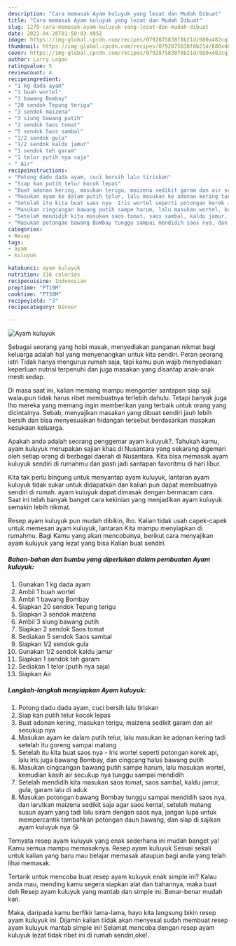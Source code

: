 ```yaml
---
description: "Cara memasak Ayam kuluyuk yang lezat dan Mudah Dibuat"
title: "Cara memasak Ayam kuluyuk yang lezat dan Mudah Dibuat"
slug: 1279-cara-memasak-ayam-kuluyuk-yang-lezat-dan-mudah-dibuat
date: 2021-04-26T01:58:03.495Z
image: https://img-global.cpcdn.com/recipes/0792875838f8b21d/680x482cq70/ayam-kuluyuk-foto-resep-utama.jpg
thumbnail: https://img-global.cpcdn.com/recipes/0792875838f8b21d/680x482cq70/ayam-kuluyuk-foto-resep-utama.jpg
cover: https://img-global.cpcdn.com/recipes/0792875838f8b21d/680x482cq70/ayam-kuluyuk-foto-resep-utama.jpg
author: Larry Logan
ratingvalue: 5
reviewcount: 4
recipeingredient:
- "1 kg dada ayam"
- "1 buah wortel"
- "1 bawang Bombay"
- "20 sendok Tepung terigu"
- "3 sendok maizena"
- "3 siung bawang putih"
- "2 sendok Saos tomat"
- "5 sendok Saos sambal"
- "1/2 sendok gula"
- "1/2 sendok kaldu jamur"
- "1 sendok teh garam"
- "1 telor putih nya saja"
- " Air"
recipeinstructions:
- "Potong dadu dada ayam, cuci bersih lalu tiriskan"
- "Siap kan putih telur kocok lepas"
- "Buat adonan kering, masukan terigu, maizena sedikit garam dan air secukup nya"
- "Masukan ayam ke dalam putih telur, lalu masukan ke adonan kering tadi setelah itu goreng sampai matang"
- "Setelah itu kita buat saos nya  Iris wortel seperti potongan korek api, lalu iris juga bawang Bombay, dan cingcang halus bawang putih"
- "Masukan cingcangan bawang putih sampe harum, lalu masukan wortel, kemudian kasih air secukup nya tunggu sampai mendidih"
- "Setelah mendidih kita masukan saos tomat, saos sambal, kaldu jamur, gula, garam lalu di aduk"
- "Masukan potongan bawang Bombay tunggu sampai mendidih saos nya, dan larutkan maizena sedikit saja agar saos kental, setelah matang susun ayam yang tadi lalu siram dengan saos nya, jangan lupa untuk mempercantik tambahkan potongan daun bawang, dan siap di sajikan ayam kuluyuk nya 😘"
categories:
- Resep
tags:
- ayam
- kuluyuk

katakunci: ayam kuluyuk 
nutrition: 216 calories
recipecuisine: Indonesian
preptime: "PT19M"
cooktime: "PT38M"
recipeyield: "3"
recipecategory: Dinner

---
```



![Ayam kuluyuk](https://img-global.cpcdn.com/recipes/0792875838f8b21d/680x482cq70/ayam-kuluyuk-foto-resep-utama.jpg)

Sebagai seorang yang hobi masak, menyediakan panganan nikmat bagi keluarga adalah hal yang menyenangkan untuk kita sendiri. Peran seorang istri Tidak hanya mengurus rumah saja, tapi kamu pun wajib menyediakan keperluan nutrisi terpenuhi dan juga masakan yang disantap anak-anak mesti sedap.

Di masa  saat ini, kalian memang mampu mengorder santapan siap saji walaupun tidak harus ribet membuatnya terlebih dahulu. Tetapi banyak juga lho mereka yang memang ingin memberikan yang terbaik untuk orang yang dicintainya. Sebab, menyajikan masakan yang dibuat sendiri jauh lebih bersih dan bisa menyesuaikan hidangan tersebut berdasarkan masakan kesukaan keluarga. 



Apakah anda adalah seorang penggemar ayam kuluyuk?. Tahukah kamu, ayam kuluyuk merupakan sajian khas di Nusantara yang sekarang digemari oleh setiap orang di berbagai daerah di Nusantara. Kita bisa memasak ayam kuluyuk sendiri di rumahmu dan pasti jadi santapan favoritmu di hari libur.

Kita tak perlu bingung untuk menyantap ayam kuluyuk, lantaran ayam kuluyuk tidak sukar untuk didapatkan dan kalian pun dapat membuatnya sendiri di rumah. ayam kuluyuk dapat dimasak dengan bermacam cara. Saat ini telah banyak banget cara kekinian yang menjadikan ayam kuluyuk semakin lebih nikmat.

Resep ayam kuluyuk pun mudah dibikin, lho. Kalian tidak usah capek-capek untuk memesan ayam kuluyuk, lantaran Kita mampu menyiapkan di rumahmu. Bagi Kamu yang akan mencobanya, berikut cara menyajikan ayam kuluyuk yang lezat yang bisa Kalian buat sendiri.

<!--inarticleads1-->

##### Bahan-bahan dan bumbu yang diperlukan dalam pembuatan Ayam kuluyuk:

1. Gunakan 1 kg dada ayam
1. Ambil 1 buah wortel
1. Ambil 1 bawang Bombay
1. Siapkan 20 sendok Tepung terigu
1. Siapkan 3 sendok maizena
1. Ambil 3 siung bawang putih
1. Siapkan 2 sendok Saos tomat
1. Sediakan 5 sendok Saos sambal
1. Siapkan 1/2 sendok gula
1. Gunakan 1/2 sendok kaldu jamur
1. Siapkan 1 sendok teh garam
1. Sediakan 1 telor (putih nya saja)
1. Siapkan  Air




<!--inarticleads2-->

##### Langkah-langkah menyiapkan Ayam kuluyuk:

1. Potong dadu dada ayam, cuci bersih lalu tiriskan
1. Siap kan putih telur kocok lepas
1. Buat adonan kering, masukan terigu, maizena sedikit garam dan air secukup nya
1. Masukan ayam ke dalam putih telur, lalu masukan ke adonan kering tadi setelah itu goreng sampai matang
1. Setelah itu kita buat saos nya  - Iris wortel seperti potongan korek api, lalu iris juga bawang Bombay, dan cingcang halus bawang putih
1. Masukan cingcangan bawang putih sampe harum, lalu masukan wortel, kemudian kasih air secukup nya tunggu sampai mendidih
1. Setelah mendidih kita masukan saos tomat, saos sambal, kaldu jamur, gula, garam lalu di aduk
1. Masukan potongan bawang Bombay tunggu sampai mendidih saos nya, dan larutkan maizena sedikit saja agar saos kental, setelah matang susun ayam yang tadi lalu siram dengan saos nya, jangan lupa untuk mempercantik tambahkan potongan daun bawang, dan siap di sajikan ayam kuluyuk nya 😘




Ternyata resep ayam kuluyuk yang enak sederhana ini mudah banget ya! Kamu semua mampu memasaknya. Resep ayam kuluyuk Sesuai sekali untuk kalian yang baru mau belajar memasak ataupun bagi anda yang telah lihai memasak.

Tertarik untuk mencoba buat resep ayam kuluyuk enak simple ini? Kalau anda mau, mending kamu segera siapkan alat dan bahannya, maka buat deh Resep ayam kuluyuk yang mantab dan simple ini. Benar-benar mudah kan. 

Maka, daripada kamu berfikir lama-lama, hayo kita langsung bikin resep ayam kuluyuk ini. Dijamin kalian tiidak akan menyesal sudah membuat resep ayam kuluyuk mantab simple ini! Selamat mencoba dengan resep ayam kuluyuk lezat tidak ribet ini di rumah sendiri,oke!.

